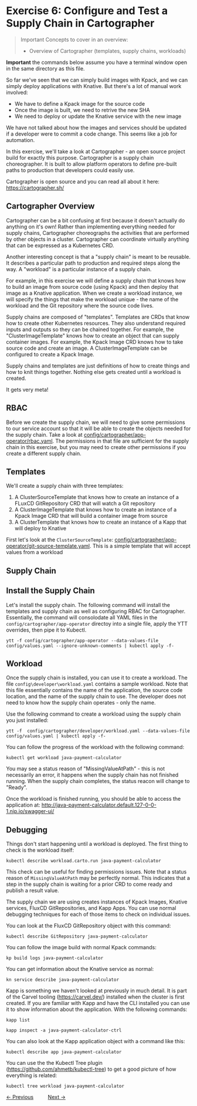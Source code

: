 # Exercise 6: Configure and Test a Supply Chain in Cartographer 

> Important Concepts to cover in an overview:
>
> - Overview of Cartographer (templates, supply chains, workloads)

**Important** the commands below assume you have a terminal window open in the same directory as this file.

So far we've seen that we can simply build images with Kpack, and we can simply deploy applications with Knative.
But there's a lot of manual work involved:

- We have to define a Kpack image for the source code
- Once the image is built, we need to retrive the new SHA
- We need to deploy or update the Knative service with the new image

We have not talked about how the images and services should be updated if a developer were to commit a code
change. This seems like a job for automation.

In this exercise, we'll take a look at Cartographer - an open source project build for exactly this purpose.
Cartographer is a supply chain choreographer. It is built to allow platform operators to define pre-built
paths to production that developers could easily use.

Cartographer is open source and you can read all about it here: https://cartographer.sh/

## Cartographer Overview

Cartographer can be a bit confusing at first because it doesn't actually do anything on it's own! Rather than
implementing everything needed for supply chains, Cartographer choreographs the activities that are performed
by other objects in a cluster. Cartographer can coordinate virtually anything that can be expressed
as a Kubernetes CRD.

Another interesting concept is that a "supply chain" is meant to be reusable. It describes a particular path to
production and required steps along the way. A "workload" is a particular instance of a supply chain.

For example, in this exercise we will define a supply chain that knows how to build an image from source code
(using Kpack) and then deploy that image as a Knative application. When we create a workload instance, we will specify
the things that make the workload unique - the name of the workload and the Git repository where the source code lives.

Supply chains are composed of "templates". Templates are CRDs that know how to create other Kubernetes resources.
They also understand required inputs and outputs so they can be chained together. For example, the "ClusterImageTemplate"
knows how to create an object that can supply container images. For example, the Kpack Image CRD knows how to take source
code and create an image. A ClusterImageTemplate can be configured to create a Kpack Image.

Supply chains and templates are just definitions of how to create things and how to knit things together. Nothing
else gets created until a workload is created.

It gets very meta!

## RBAC

Before we create the supply chain, we will need to give some permissions to our service account so that
it will be able to create the objects needed for the supply chain. Take a look at
[config/cartographer/app-operator/rbac.yaml](config/cartographer/app-operator/rbac.yaml). The permissions in that 
file are sufficient for the supply chain in this exercise, but you may need to create other permissions
if you create a different supply chain.

## Templates

We'll create a supply chain with three templates:

1. A ClusterSourceTemplate that knows how to create an instance of a FLuxCD GitRepository CRD that will watch a Git repository
2. A ClusterImageTemplate that knows how to create an instance of a Kpack Image CRD that will build a container image from source
3. A ClusterTemplate that knows how to create an instance of a Kapp that will deploy to Knative

First let's look at the `ClusterSourceTemplate`:
[config/cartographer/app-operator/git-source-template.yaml](config/cartographer/app-operator/git-source-template.yaml).
This is a simple template that will accept values from a workload

## Supply Chain

## Install the Supply Chain

Let's install the supply chain. The following command will install the templates and supply chain as well as
configuring RBAC for Cartographer. Essentially, the command will consolodate all YAML files in the
`config/cartographer/app-operator` directoy into a single file, apply the YTT overrides, then pipe it to
Kubectl.

```shell
ytt -f config/cartographer/app-operator --data-values-file config/values.yaml --ignore-unknown-comments | kubectl apply -f-
```

## Workload

Once the supply chain is installed, you can use it to create a workload. The file `config\developer\workload.yaml` contains
a sample workload. Note that this file essentially contains the name of the application, the source code location, and the name
of the supply chain to use. The developer does not need to know how the supply chain operates - only the name.

Use the following command to create a workload using the supply chain you just installed:

```shell
ytt -f  config/cartographer/developer/workload.yaml --data-values-file config/values.yaml | kubectl apply -f-
```

You can follow the progress of the workload with the following command:

```shell
kubectl get workload java-payment-calculator
```

You may see a status reason of "MissingValueAtPath" - this is not necessarily an error, it happens when the supply chain
has not finished running. When the supply chain completes, the status reacon will change to "Ready".

Once the workload is finished running, you should be able to access the application at: http://java-payment-calculator.default.127-0-0-1.nip.io/swagger-ui/

## Debugging

Things don't start happening until a workload is deployed. The first thing to check is the workload itself:

```shell
kubectl describe workload.carto.run java-payment-calculator
```

This check can be useful for finding permissions issues. Note that a status reason of `MissingValueAtPath` may be perfectly
normal. This indicates that a step in the supply chain is waiting for a prior CRD to come ready and publish a result value.

The supply chain we are using creates instances of Kpack Images, Knative services, FluxCD GitRepositories, and Kapp Apps.
You can use normal debugging techniques for each of those items to check on individual issues.

You can look at the FluxCD GitRepository object with this command:

```shell
kubectl describe GitRepository java-payment-calculator
```

You can follow the image build with normal Kpack commands:

```shell
kp build logs java-payment-calculator
```

You can get information about the Knative service as normal:

```shell
kn service describe java-payment-calculator
```

Kapp is something we haven't looked at previously in much detail. It is part of the Carvel tooling (https://carvel.dev/)
installed when the cluster is first created. If you are familiar with Kapp and have the CLI installed you can use it to show
information about the application. With the following commands:

```shell
kapp list

kapp inspect -a java-payment-calculator-ctrl
```

You can also look at the Kapp application object with a command like this:

```shell
kubectl describe app java-payment-calculator
```

You can use the the Kubectl Tree plugin (https://github.com/ahmetb/kubectl-tree) to get a good picture of how everything is related:

```shell
kubectl tree workload java-payment-calculator
```

[&lt;- Previous](05-Kpack.md) &nbsp;&nbsp;&nbsp;&nbsp;&nbsp;&nbsp;&nbsp;&nbsp; [Next -&gt;](99-Cleanup.md)
